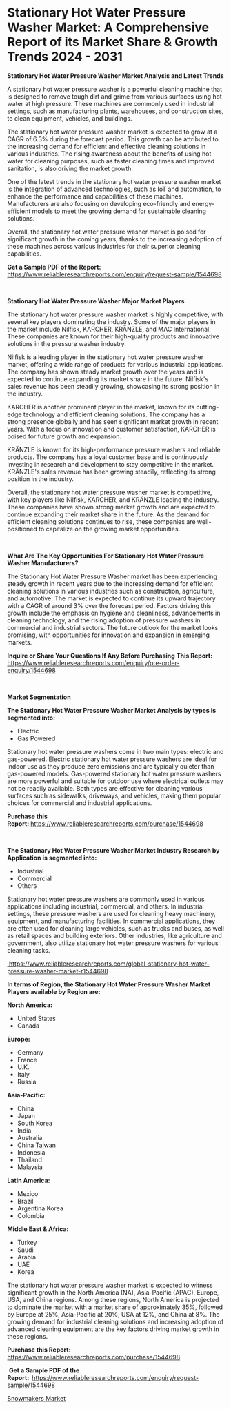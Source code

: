 <p><h1>Stationary Hot Water Pressure Washer Market: A Comprehensive Report of its Market Share & Growth Trends 2024 - 2031</h1></p><p><strong>Stationary Hot Water Pressure Washer Market Analysis and Latest Trends</strong></p>
<p><p>A stationary hot water pressure washer is a powerful cleaning machine that is designed to remove tough dirt and grime from various surfaces using hot water at high pressure. These machines are commonly used in industrial settings, such as manufacturing plants, warehouses, and construction sites, to clean equipment, vehicles, and buildings.</p><p>The stationary hot water pressure washer market is expected to grow at a CAGR of 6.3% during the forecast period. This growth can be attributed to the increasing demand for efficient and effective cleaning solutions in various industries. The rising awareness about the benefits of using hot water for cleaning purposes, such as faster cleaning times and improved sanitation, is also driving the market growth.</p><p>One of the latest trends in the stationary hot water pressure washer market is the integration of advanced technologies, such as IoT and automation, to enhance the performance and capabilities of these machines. Manufacturers are also focusing on developing eco-friendly and energy-efficient models to meet the growing demand for sustainable cleaning solutions.</p><p>Overall, the stationary hot water pressure washer market is poised for significant growth in the coming years, thanks to the increasing adoption of these machines across various industries for their superior cleaning capabilities.</p></p>
<p><strong>Get a Sample PDF of the Report:&nbsp;</strong> <a href="https://www.reliableresearchreports.com/enquiry/request-sample/1544698">https://www.reliableresearchreports.com/enquiry/request-sample/1544698</a></p>
<p>&nbsp;</p>
<p><strong>Stationary Hot Water Pressure Washer Major Market Players</strong></p>
<p><p>The stationary hot water pressure washer market is highly competitive, with several key players dominating the industry. Some of the major players in the market include Nilfisk, KARCHER, KRÄNZLE, and MAC International. These companies are known for their high-quality products and innovative solutions in the pressure washer industry.</p><p>Nilfisk is a leading player in the stationary hot water pressure washer market, offering a wide range of products for various industrial applications. The company has shown steady market growth over the years and is expected to continue expanding its market share in the future. Nilfisk's sales revenue has been steadily growing, showcasing its strong position in the industry.</p><p>KARCHER is another prominent player in the market, known for its cutting-edge technology and efficient cleaning solutions. The company has a strong presence globally and has seen significant market growth in recent years. With a focus on innovation and customer satisfaction, KARCHER is poised for future growth and expansion.</p><p>KRÄNZLE is known for its high-performance pressure washers and reliable products. The company has a loyal customer base and is continuously investing in research and development to stay competitive in the market. KRÄNZLE's sales revenue has been growing steadily, reflecting its strong position in the industry.</p><p>Overall, the stationary hot water pressure washer market is competitive, with key players like Nilfisk, KARCHER, and KRÄNZLE leading the industry. These companies have shown strong market growth and are expected to continue expanding their market share in the future. As the demand for efficient cleaning solutions continues to rise, these companies are well-positioned to capitalize on the growing market opportunities.</p></p>
<p>&nbsp;</p>
<p><strong>What Are The Key Opportunities For Stationary Hot Water Pressure Washer Manufacturers?</strong></p>
<p><p>The Stationary Hot Water Pressure Washer market has been experiencing steady growth in recent years due to the increasing demand for efficient cleaning solutions in various industries such as construction, agriculture, and automotive. The market is expected to continue its upward trajectory with a CAGR of around 3% over the forecast period. Factors driving this growth include the emphasis on hygiene and cleanliness, advancements in cleaning technology, and the rising adoption of pressure washers in commercial and industrial sectors. The future outlook for the market looks promising, with opportunities for innovation and expansion in emerging markets.</p></p>
<p><strong>Inquire or Share Your Questions If Any Before Purchasing This Report:</strong> <a href="https://www.reliableresearchreports.com/enquiry/pre-order-enquiry/1544698">https://www.reliableresearchreports.com/enquiry/pre-order-enquiry/1544698</a></p>
<p>&nbsp;</p>
<p><strong>Market Segmentation</strong></p>
<p><strong>The Stationary Hot Water Pressure Washer Market Analysis by types is segmented into:</strong></p>
<p><ul><li>Electric</li><li>Gas Powered</li></ul></p>
<p><p>Stationary hot water pressure washers come in two main types: electric and gas-powered. Electric stationary hot water pressure washers are ideal for indoor use as they produce zero emissions and are typically quieter than gas-powered models. Gas-powered stationary hot water pressure washers are more powerful and suitable for outdoor use where electrical outlets may not be readily available. Both types are effective for cleaning various surfaces such as sidewalks, driveways, and vehicles, making them popular choices for commercial and industrial applications.</p></p>
<p><strong>Purchase this Report:&nbsp;</strong><a href="https://www.reliableresearchreports.com/purchase/1544698">https://www.reliableresearchreports.com/purchase/1544698</a></p>
<p>&nbsp;</p>
<p><strong>The Stationary Hot Water Pressure Washer Market Industry Research by Application is segmented into:</strong></p>
<p><ul><li>Industrial</li><li>Commercial</li><li>Others</li></ul></p>
<p><p>Stationary hot water pressure washers are commonly used in various applications including industrial, commercial, and others. In industrial settings, these pressure washers are used for cleaning heavy machinery, equipment, and manufacturing facilities. In commercial applications, they are often used for cleaning large vehicles, such as trucks and buses, as well as retail spaces and building exteriors. Other industries, like agriculture and government, also utilize stationary hot water pressure washers for various cleaning tasks.</p></p>
<p><a href="https://www.reliableresearchreports.com/global-stationary-hot-water-pressure-washer-market-r1544698">&nbsp;https://www.reliableresearchreports.com/global-stationary-hot-water-pressure-washer-market-r1544698</a></p>
<p><strong>In terms of Region, the Stationary Hot Water Pressure Washer Market Players available by Region are:</strong></p>
<p>
    <p> <strong> North America: </strong>
        <ul>
            <li>United States</li>
            <li>Canada</li>
        </ul>
        </p> 
    <p> <strong> Europe: </strong>
        <ul>
            <li>Germany</li>
            <li>France</li>
            <li>U.K.</li>
            <li>Italy</li>
            <li>Russia</li>
        </ul>
        </p> 
    <p> <strong> Asia-Pacific: </strong>
        <ul>
            <li>China</li>
            <li>Japan</li>
            <li>South Korea</li>
            <li>India</li>
            <li>Australia</li>
            <li>China Taiwan</li>
            <li>Indonesia</li>
            <li>Thailand</li>
            <li>Malaysia</li>
        </ul>
        </p> 
    <p> <strong> Latin America: </strong>
        <ul>
            <li>Mexico</li>
            <li>Brazil</li>
            <li>Argentina Korea</li>
            <li>Colombia</li>
        </ul>
        </p> 
    <p> <strong> Middle East & Africa: </strong>
        <ul>
            <li>Turkey</li>
            <li>Saudi</li>
            <li>Arabia</li>
            <li>UAE</li>
            <li>Korea</li>
        </ul>
    </p>
    </p>
<p><p>The stationary hot water pressure washer market is expected to witness significant growth in the North America (NA), Asia-Pacific (APAC), Europe, USA, and China regions. Among these regions, North America is projected to dominate the market with a market share of approximately 35%, followed by Europe at 25%, Asia-Pacific at 20%, USA at 12%, and China at 8%. The growing demand for industrial cleaning solutions and increasing adoption of advanced cleaning equipment are the key factors driving market growth in these regions.</p></p>
<p><strong>Purchase this Report: </strong><a href="https://www.reliableresearchreports.com/purchase/1544698">https://www.reliableresearchreports.com/purchase/1544698</a></p>
<p>&nbsp;<strong>Get a Sample PDF of the Report:&nbsp;&nbsp;</strong><a href="https://www.reliableresearchreports.com/enquiry/request-sample/1544698">https://www.reliableresearchreports.com/enquiry/request-sample/1544698</a></p>
<p><strong></strong></p>
<p><p><a href="https://github.com/RoccoManning/Market-Research-Report-List-4/blob/main/snowmakers-market.md">Snowmakers Market</a></p></p>